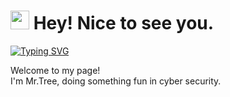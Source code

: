 <h1><img src="https://emojis.slackmojis.com/emojis/images/1531849430/4246/blob-sunglasses.gif?1531849430" width="30"/> Hey! Nice to see you.</h1>

<a href="https://git.io/typing-svg"><img src="https://readme-typing-svg.demolab.com?font=Fira+Code&pause=1000&width=435&lines=What%E2%80%99s+your+favorite;I+love+a+shell" alt="Typing SVG" /></a>

<p>Welcome to my page! </br> I'm Mr.Tree, doing something fun in cyber security. </p>

<!-- xxx
## github stats Card

![Anurag's GitHub stats](https://github-readme-stats.vercel.app/api?username=Mr-Tree-S&show_icons=true&theme=radical)

## Top Languages Card

[![Top Langs](https://github-readme-stats.vercel.app/api/top-langs/?username=Mr-Tree-S)](https://github.com/anuraghazra/github-readme-stats)
-->
